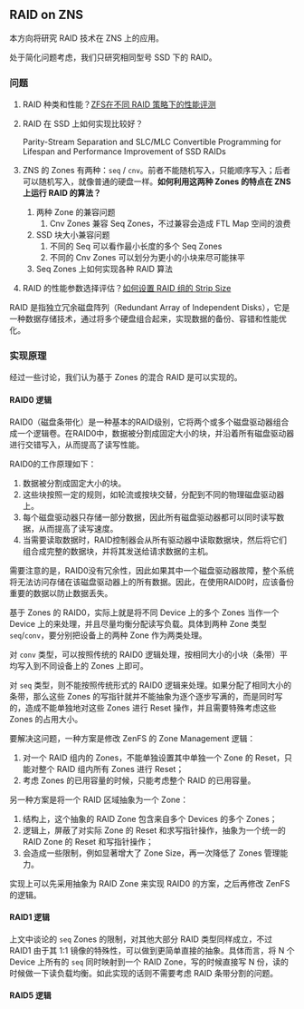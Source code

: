 ## RAID on ZNS

本方向将研究 RAID 技术在 ZNS 上的应用。

处于简化问题考虑，我们只研究相同型号 SSD 下的 RAID。

### 问题

1. RAID 种类和性能？[ZFS在不同 RAID 策略下的性能评测](https://www.liujason.com/article/679.html)

2. RAID 在 SSD 上如何实现比较好？

   Parity-Stream Separation and SLC/MLC Convertible Programming for Lifespan and Performance Improvement of SSD RAIDs

3. ZNS 的 Zones 有两种：`seq` / `cnv`。前者不能随机写入，只能顺序写入；后者可以随机写入，就像普通的硬盘一样。**如何利用这两种 Zones 的特点在 ZNS 上运行 RAID 的算法？**

   1. 两种 Zone 的兼容问题
      1. Cnv Zones 兼容 Seq Zones，不过兼容会造成 FTL Map 空间的浪费
   2. SSD 块大小兼容问题
      1. 不同的 Seq 可以看作最小长度的多个 Seq Zones
      2. 不同的 Cnv Zones 可以划分为更小的小块来尽可能抹平
   3. Seq Zones 上如何实现各种 RAID 算法

4. RAID 的性能参数选择评估？[如何设置 RAID 组的 Strip Size](https://blog.csdn.net/TV8MbnO2Y2RfU/article/details/78103790)

RAID 是指独立冗余磁盘阵列（Redundant Array of Independent Disks），它是一种数据存储技术，通过将多个硬盘组合起来，实现数据的备份、容错和性能优化。

### 实现原理

经过一些讨论，我们认为基于 Zones 的混合 RAID 是可以实现的。

#### RAID0 逻辑

RAID0（磁盘条带化）是一种基本的RAID级别，它将两个或多个磁盘驱动器组合成一个逻辑卷。在RAID0中，数据被分割成固定大小的块，并沿着所有磁盘驱动器进行交错写入，从而提高了读写性能。

RAID0的工作原理如下：

1. 数据被分割成固定大小的块。
2. 这些块按照一定的规则，如轮流或按块交替，分配到不同的物理磁盘驱动器上。
3. 每个磁盘驱动器只存储一部分数据，因此所有磁盘驱动器都可以同时读写数据，从而提高了读写速度。
4. 当需要读取数据时，RAID控制器会从所有驱动器中读取数据块，然后将它们组合成完整的数据块，并将其发送给请求数据的主机。

需要注意的是，RAID0没有冗余性，因此如果其中一个磁盘驱动器故障，整个系统将无法访问存储在该磁盘驱动器上的所有数据。因此，在使用RAID0时，应该备份重要的数据以防止数据丢失。

基于 Zones 的 RAID0，实际上就是将不同 Device 上的多个 Zones 当作一个 Device 上的来处理，并且尽量均衡分配读写负载。具体到两种 Zone 类型 `seq`/`conv`，要分别把设备上的两种 Zone 作为两类处理。

对 `conv` 类型，可以按照传统的 RAID0 逻辑处理，按相同大小的小块（条带）平均写入到不同设备上的 Zones 上即可。

对 `seq` 类型，则不能按照传统形式的 RAID0 逻辑来处理。如果分配了相同大小的条带，那么这些 Zones 的写指针就并不能抽象为逐个逐步写满的，而是同时写的，造成不能单独地对这些 Zones 进行 Reset 操作，并且需要特殊考虑这些 Zones 的占用大小。

要解决这问题，一种方案是修改 ZenFS 的 Zone Management 逻辑：

1. 对一个 RAID 组内的 Zones，不能单独设置其中单独一个 Zone 的 Reset，只能对整个 RAID 组内所有 Zones 进行 Reset；
2. 考虑 Zones 的已用容量的时候，只能考虑整个 RAID 的已用容量。

另一种方案是将一个 RAID 区域抽象为一个 Zone：

1. 结构上，这个抽象的 RAID Zone 包含来自多个 Devices 的多个 Zones；
2. 逻辑上，屏蔽了对实际 Zone 的 Reset 和求写指针操作，抽象为一个统一的 RAID Zone 的 Reset 和写指针操作；
3. 会造成一些限制，例如显著增大了 Zone Size，再一次降低了 Zones 管理能力。

实现上可以先采用抽象为 RAID Zone 来实现 RAID0 的方案，之后再修改 ZenFS 的逻辑。

#### RAID1 逻辑

上文中谈论的 `seq` Zones 的限制，对其他大部分 RAID 类型同样成立，不过 RAID1 由于其 1:1 镜像的特殊性，可以做到更简单直接的抽象。具体而言，将 N 个 Device 上所有的 `seq` 同时映射到一个 RAID Zone，写的时候直接写 N 份，读的时候做一下读负载均衡。如此实现的话则不需要考虑 RAID 条带分割的问题。

#### RAID5 逻辑

